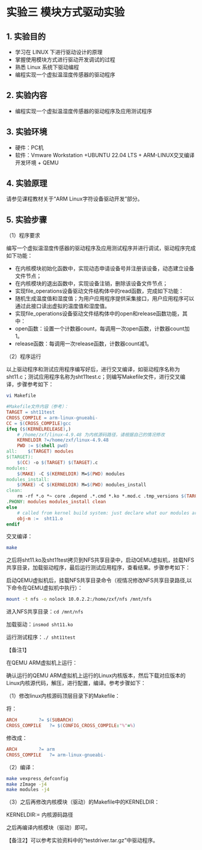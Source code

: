 # 实验三 模块方式驱动实验

## 1. 实验目的

- 学习在 LINUX 下进行驱动设计的原理
- 掌握使用模块方式进行驱动开发调试的过程
- 熟悉 Linux 系统下驱动编程
- 编程实现一个虚拟温湿度传感器的驱动程序

## 2. 实验内容

- 编程实现一个虚拟温湿度传感器的驱动程序及应用测试程序

## 3. 实验环境

- 硬件：PC机
- 软件：Vmware Workstation +UBUNTU 22.04 LTS + ARM-LINUX交叉编译开发环境 + QEMU

## 4. 实验原理

请参见课程教材关于“ARM Linux字符设备驱动开发”部分。

## 5. 实验步骤

（1）程序要求

编写一个虚拟温湿度传感器的驱动程序及应用测试程序并进行调试，驱动程序完成如下功能：

- 在内核模块初始化函数中，实现动态申请设备号并注册该设备，动态建立设备文件节点；
- 在内核模块的退出函数中，实现设备注销，删除该设备文件节点；
- 实现file_operations设备驱动文件结构体中的read函数，完成如下功能：
- 随机生成温度值和湿度值；为用户应用程序提供采集接口，用户应用程序可以通过此接口读出虚拟的温度值和湿度值。
- 实现file_operations设备驱动文件结构体中的open和release函数功能，其中：
- open函数：设置一个计数器count，每调用一次open函数，计数器count加1。
- release函数：每调用一次release函数，计数器count减1。

（2）程序运行

以上驱动程序和测试应用程序编写好后，进行交叉编译，如驱动程序名称为sht11.c；测试应用程序名称为sht11test.c；则编写Makefile文件，进行交叉编译，步骤参考如下：

```bash
vi Makefile
```

```makefile
#Makefile文件内容（参考）：
TARGET = sht11test
CROSS_COMPILE = arm-linux-gnueabi-
CC = $(CROSS_COMPILE)gcc
ifeq ($(KERNELRELEASE),)
    # /home/zxf/linux-4.9.48 为内核源码路径，请根据自己的情况修改
    KERNELDIR ?=/home/zxf/linux-4.9.48
    PWD := $(shell pwd)
all:    $(TARGET) modules
$(TARGET):
    $(CC) -o $(TARGET) $(TARGET).c
modules:
    $(MAKE) -C $(KERNELDIR) M=$(PWD) modules
modules_install:
    $(MAKE) -C $(KERNELDIR) M=$(PWD) modules_install
clean:
    rm -rf *.o *~ core .depend .*.cmd *.ko *.mod.c .tmp_versions $(TARGET)
.PHONY: modules modules_install clean
else
    # called from kernel build system: just declare what our modules are
    obj-m :=  sht11.o
endif
```

交叉编译：

```bash
make
```

之后将sht11.ko及sht11test拷贝到NFS共享目录中，启动QEMU虚拟机，挂载NFS共享目录，加载驱动程序，最后运行测试应用程序，查看结果。步骤参考如下：

启动QEMU虚拟机后，挂载NFS共享目录命令（视情况修改NFS共享目录路径,以下命令在QEMU虚拟机中执行）：

```bash
mount -t nfs -o nolock 10.0.2.2:/home/zxf/nfs /mnt/nfs
```

进入NFS共享目录：`cd /mnt/nfs`

加载驱动：`insmod sht11.ko`

运行测试程序：`./ sht11test`

【备注1】

在QEMU ARM虚拟机上运行：

确认运行的QEMU ARM虚拟机上运行的Linux内核版本，然后下载对应版本的Linux内核源代码，解压，进行配置，编译。参考步骤如下：

（1）修改linux内核源码顶层目录下的Makefile：

将：

```makefile
ARCH        ?= $(SUBARCH)
CROSS_COMPILE   ?= $(CONFIG_CROSS_COMPILE:"%"=%)
```

修改成：

```makefile
ARCH        ?= arm
CROSS_COMPILE   ?= arm-linux-gnueabi-
```

（2）编译：

```bash
make vexpress_defconfig
make zImage -j4
make modules -j4
```

（3）之后再修改内核模块（驱动）的Makefile中的KERNELDIR：

KERNELDIR:= 内核源码路径

之后再编译内核模块（驱动）即可。

【备注2】可以参考实验资料中的“testdriver.tar.gz”中驱动程序。
